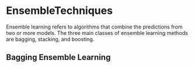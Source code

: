 # EnsembleTechniques
Ensemble learning refers to algorithms that combine the predictions from two or more models.
The three main classes of ensemble learning methods are bagging, stacking, and boosting.

## Bagging Ensemble Learning
